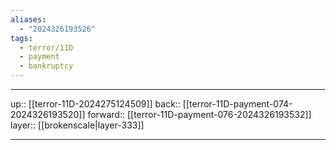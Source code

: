 ```yaml
---
aliases:
  - "2024326193526"
tags:
  - terror/11D
  - payment
  - bankruptcy
---
```




***

up:: [[terror-11D-2024275124509]]
back:: [[terror-11D-payment-074-2024326193520]]
forward:: [[terror-11D-payment-076-2024326193532]]
layer:: [[brokenscale|layer-333]]

***
